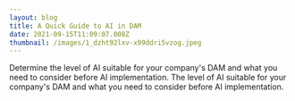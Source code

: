 ```yaml
---
layout: blog
title: A Quick Guide to AI in DAM
date: 2021-09-15T11:09:07.008Z
thumbnail: /images/1_dzht92lxv-x99ddri5vzog.jpeg
---
```

Determine the level of AI suitable for your company's DAM and what you need to consider before AI implementation. The level of AI suitable for your company's DAM and what you need to consider before AI implementation.